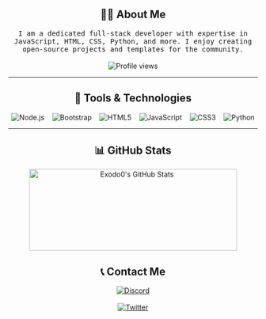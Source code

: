 <h2 align="center">👨‍💻 About Me</h2>
<p align="center">
  <samp>
    I am a dedicated full-stack developer with expertise in JavaScript, HTML, CSS, Python, and more. I enjoy creating open-source projects and templates for the community.
  </samp>
  <br><br>
  <img src="https://komarev.com/ghpvc/?username=Exodo0" alt="Profile views" />
</p>
<hr>
<h2 align="center">🔧 Tools & Technologies</h2>
<p align="center">
  <img src="https://img.shields.io/badge/Node.js-43853D?style=for-the-badge&logo=node.js&logoColor=white" alt="Node.js" />&nbsp;&nbsp;&nbsp;
  <img src="https://img.shields.io/badge/Bootstrap-563D7C?style=for-the-badge&logo=bootstrap&logoColor=white" alt="Bootstrap" />&nbsp;&nbsp;&nbsp;
  <img src="https://img.shields.io/badge/HTML5-E34F26?style=for-the-badge&logo=html5&logoColor=white" alt="HTML5" />&nbsp;&nbsp;&nbsp;
  <img src="https://img.shields.io/badge/JavaScript-F7DF1E?style=for-the-badge&logo=javascript&logoColor=black" alt="JavaScript" />&nbsp;&nbsp;&nbsp;
  <img src="https://img.shields.io/badge/CSS3-1572B6?style=for-the-badge&logo=css3&logoColor=white" alt="CSS3" />&nbsp;&nbsp;&nbsp;
  <img src="https://img.shields.io/badge/Python-3776AB?style=for-the-badge&logo=python&logoColor=white" alt="Python" />
</p>
<hr>
<h2 align="center">📊 GitHub Stats</h2>
<p align="center">
  <a href="https://github.com/anuraghazra/github-readme-stats">
    <img width="420" height="165" src="https://github-readme-stats.vercel.app/api?username=Exodo0&bg_color=1e2124&text_color=8291ff&title_color=8291ff&icon_color=8291ff&show_icons=true&border_color=aaa&border_radius=24" alt="Exodo0's GitHub Stats" />
  </a>
</p>
<h2 align="center">📞 Contact Me</h2>
<p align="center">
  <a href="https://discord.com/users/egologic">
    <img src="https://img.shields.io/badge/Discord-egologics-7289DA?style=for-the-badge&logo=discord&logoColor=white" alt="Discord" />
  </a>
  <br><br>
  <a href="https://twitter.com/@0Adexus0">
    <img src="https://img.shields.io/badge/Twitter-Profile-blue?style=for-the-badge&logo=twitter" alt="Twitter" />
  </a>
</p>
